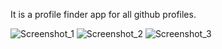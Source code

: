 It is a profile finder app for all github profiles.

![Screenshot_1](https://github.com/user-attachments/assets/d37dd1da-1f60-43c2-81ac-5f910c26f2a8)
![Screenshot_2](https://github.com/user-attachments/assets/0e2e4245-469f-4a45-9a2f-d3bfe12f56d5)
![Screenshot_3](https://github.com/user-attachments/assets/be863f52-9366-408d-9c70-725367f8d318)
